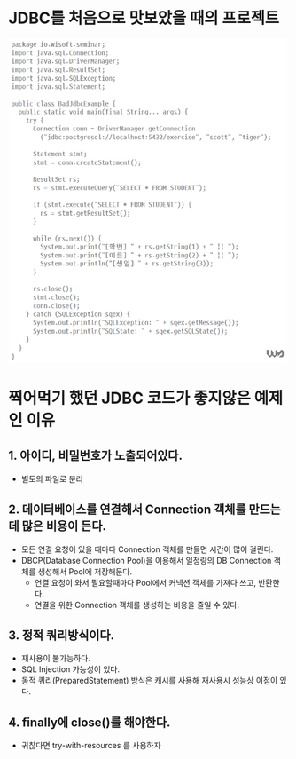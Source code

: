 # JDBC를 처음으로 맛보았을 때의 프로젝트
![](./img/BadJdbcExample.PNG)

# 찍어먹기 했던 JDBC 코드가 좋지않은 예제인 이유
## 1. 아이디, 비밀번호가 노출되어있다.

- 별도의 파일로 분리

## 2. 데이터베이스를 연결해서 Connection 객체를 만드는데 많은 비용이 든다.

- 모든 연결 요청이 있을 때마다 Connection 객체를 만들면 시간이 많이 걸린다.
- DBCP(Database Connection Pool)을 이용해서 일정량의 DB Connection 객체를 생성해서 Pool에 저장해둔다.
    - 연결 요청이 와서 필요할때마다 Pool에서 커넥션 객체를 가져다 쓰고, 반환한다.
    - 연결을 위한 Connection 객체를 생성하는 비용을 줄일 수 있다.

## 3. 정적 쿼리방식이다.

- 재사용이 불가능하다.
- SQL Injection 가능성이 있다.
- 동적 쿼리(PreparedStatement) 방식은 캐시를 사용해 재사용시 성능상 이점이 있다.

## 4. finally에 close()를 해야한다.

- 귀찮다면 try-with-resources 를 사용하자
